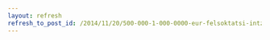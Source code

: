 ```yaml
---
layout: refresh
refresh_to_post_id: /2014/11/20/500-000-1-000-0000-eur-felsoktatsi-intzmnyeknek
---
```

